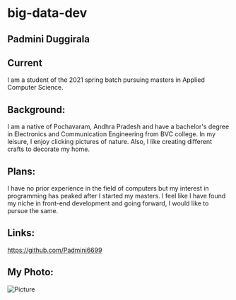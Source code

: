 # big-data-dev

## Padmini Duggirala

## Current
I am a student of the 2021 spring batch pursuing masters in Applied Computer Science.

## Background:
I am a native of Pochavaram, Andhra Pradesh and have a bachelor's degree in Electronics and Communication Engineering from BVC college. In my leisure, I enjoy clicking pictures of nature. Also, I like creating different crafts to decorate my home.

## Plans:
I have no prior experience in the field of computers but my interest in programming has peaked after I started my masters. I feel like I have found my niche in front-end development and going forward, I would like to pursue the same.

## Links:
https://github.com/Padmini6699

## My Photo:
![Picture]()



